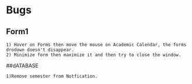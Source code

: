 # Bugs
## Form1
```
1) Hover on Forms then move the mouse on Academic Calendar, the forms drodown doesn't disappear.
2) Minimize form then maximize it and then try to close the window.
```
##dATABASE
```
1)Remove semester from Notfication.
```

